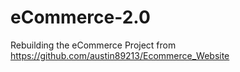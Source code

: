# eCommerce-2.0
Rebuilding the eCommerce Project from https://github.com/austin89213/Ecommerce_Website
